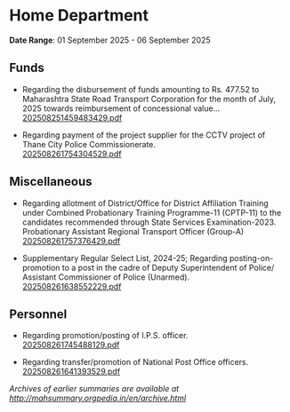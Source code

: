 # Home Department

**Date Range**: 01 September 2025 - 06 September 2025


## Funds
- Regarding the disbursement of funds amounting to Rs. 477.52 to Maharashtra State Road Transport Corporation for the month of July, 2025 towards reimbursement of concessional value...\
  [202508251459483429.pdf](https://gr.maharashtra.gov.in/Site/Upload/Government%20Resolutions/English/202508251459483429.pdf)

- Regarding payment of the project supplier for the CCTV project of Thane City Police Commissionerate.\
  [202508261754304529.pdf](https://gr.maharashtra.gov.in/Site/Upload/Government%20Resolutions/English/202508261754304529.pdf)

## Miscellaneous
- Regarding allotment of District/Office for District Affiliation Training under Combined Probationary Training Programme-11 (CPTP-11) to the candidates recommended through State Services Examination-2023.  Probationary Assistant Regional Transport Officer (Group-A)\
  [202508261757376429.pdf](https://gr.maharashtra.gov.in/Site/Upload/Government%20Resolutions/English/202508261757376429.pdf)

- Supplementary Regular Select List, 2024-25; Regarding posting-on-promotion to a post in the cadre of Deputy Superintendent of Police/ Assistant Commissioner of Police (Unarmed).\
  [202508261638552229.pdf](https://gr.maharashtra.gov.in/Site/Upload/Government%20Resolutions/English/202508261638552229.pdf)

## Personnel
- Regarding promotion/posting of I.P.S. officer.\
  [202508261745488129.pdf](https://gr.maharashtra.gov.in/Site/Upload/Government%20Resolutions/English/202508261745488129.pdf)

- Regarding transfer/promotion of National Post Office officers.\
  [202508261641393529.pdf](https://gr.maharashtra.gov.in/Site/Upload/Government%20Resolutions/English/202508261641393529.pdf)


*Archives of earlier summaries are available at http://mahsummary.orgpedia.in/en/archive.html*